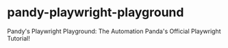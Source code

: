 # pandy-playwright-playground
Pandy's Playwright Playground: The Automation Panda's Official Playwright Tutorial!
